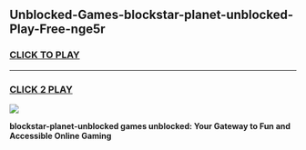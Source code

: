 
## Unblocked-Games-blockstar-planet-unblocked-Play-Free-nge5r
<h3>
<a href="https://premium76.site?title=blockstar-planet-unblocked&ref=23A">CLICK TO PLAY</a></h3>
<hr>

<h3>
<a href="https://premium76.site?title=blockstar-planet-unblocked&ref=23A">CLICK 2 PLAY</a>
  
</h3>

<a href="https://premium76.site?title=blockstar-planet-unblocked&ref=23A"><img src="https://clearcache.store/games.png"></a>


**blockstar-planet-unblocked games unblocked: Your Gateway to Fun and Accessible Online Gaming**
